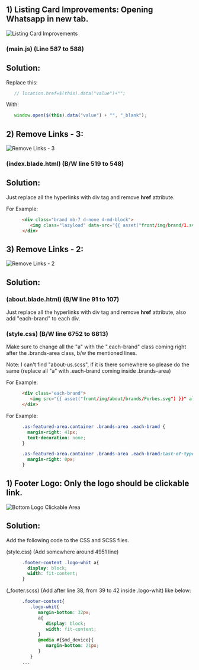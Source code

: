 ## 1) Listing Card Improvements: Opening Whatsapp in new tab.

![Listing Card Improvements](https://user-images.githubusercontent.com/64412852/182070614-b0065243-c2ea-496f-b755-1266cc5cbf88.png)


### (main.js) (Line 587 to 588)


## Solution: 


Replace this:

```js
   // location.href=$(this).data("value")+"";
```

With:

```js
   window.open($(this).data("value") + "", "_blank");
```

## 2) Remove Links - 3: 

![Remove Links - 3](https://user-images.githubusercontent.com/64412852/182071112-9ef1de55-29f4-498f-aea0-303190a2d78f.png)

### (index.blade.html) (B/W line 519 to 548)

## Solution: 

Just replace all the hyperlinks with div tag and remove <b>href</b> attribute.

For Example:

```html
      <div class="brand mb-7 d-none d-md-block">
         <img class="lazyload" data-src="{{ asset("front/img/brand/1.svg") }}" alt="">
      </div>
```

## 3) Remove Links - 2: 

![Remove Links - 2](https://user-images.githubusercontent.com/64412852/182073909-84a00b13-86a8-428e-80f6-23c33e7b7214.png)

## Solution: 

### (about.blade.html) (B/W line 91 to 107)
Just replace all the hyperlinks with div tag and remove <b>href</b> attribute, also add "each-brand" to each div. 
### (style.css) (B/W line 6752 to 6813)
Make sure to change all the "a" with the ".each-brand" class coming right after the .brands-area class, b/w the mentioned lines.

Note: I can't find "about-us.scss", if it is there somewhere so please do the same (replace all "a" with .each-brand coming inside .brands-area)
  
For Example:
```html
      <div class="each-brand">
         <img src="{{ asset("front/img/about/brands/Forbes.svg") }}" alt="" />
      </div>
```
For Example:


```css
      .as-featured-area.container .brands-area .each-brand {
        margin-right: 41px;
        text-decoration: none;
      }

      .as-featured-area.container .brands-area .each-brand:last-of-type {
        margin-right: 0px;
      }
```


## 1) Footer Logo: Only the logo should be clickable link.
![Bottom Logo Clickable Area](https://user-images.githubusercontent.com/64412852/182077675-8280e8d9-0418-4da0-b764-ff91d14e3315.png)

## Solution: 

Add the following code to the CSS and SCSS files.

(style.css) (Add somewhere around 4951 line)

```css
      .footer-content .logo-whit a{
        display: block;
        width: fit-content;
      }
```

(_footer.scss) (Add after line 38, from 39 to 42 inside .logo-whit) like below:

```css
      .footer-content{
         .logo-whit{
            margin-bottom: 32px;
            a{
               display: block;
               width: fit-content;
            }
            @media #{$md_device}{
               margin-bottom: 21px; 
            }
         }
      ...
```






